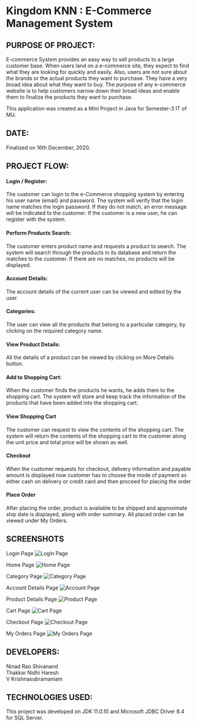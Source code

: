 # Kingdom KNN : E-Commerce Management System

## PURPOSE OF PROJECT: 

E-commerce System provides an easy way to sell products to a large customer base. When users land on a e-commerce site, they expect to find what they are looking for quickly and easily. Also, users are not sure about the brands or the actual products they want to purchase. They have a very broad idea about what they want to buy. The purpose of any e-commerce website is to help customers narrow down their broad ideas and enable them to finalize the products they want to purchase.

This application was created as a Mini Project in Java for Semester-3 IT of MU.

## DATE:

Finalized on 16th December, 2020.

## PROJECT FLOW:

#### Login / Register: 
The customer can login to the e-Commerce shopping system by entering his user name (email) and password. The system will verify that the login name matches the login password. If they do not match, an error message will be indicated to the customer. If the customer is a new user, he can register with the system. 

#### Perform Products Search:
The customer enters product name and requests a product to search. The system will search through the products in its database and return the matches to the customer. If there are no matches, no products will be displayed.

#### Account Details:
The account details of the current user can be viewed and edited by the user.

#### Categories:
The user can view all the products that belong to a particular category, by clicking on the required category name.

#### View Product Details:
All the details of a product can be viewed by clicking on More Details button.

#### Add to Shopping Cart:
When the customer finds the products he wants, he adds them to the shopping cart. The system will store and keep track the information of the products that have been added into the shopping cart. 

#### View Shopping Cart 
The customer can request to view the contents of the shopping cart. The system will return the contents of the shopping cart to the customer along the unit price and total price will be shown as well. 

#### Checkout
When the customer requests for checkout, delivery information and payable amount is displayed now customer has to choose the mode of payment as either cash on delivery or credit card and then proceed for placing the order

#### Place Order
After placing the order, product is available to be shipped and approximate ship date is displayed, along with order summary. All placed order can be viewed under My Orders.

## SCREENSHOTS

Login Page
![Login Page](/Images/1.jpg)

Home Page
![Home Page](/Images/2.jpg)

Category Page
![Category Page](/Images/3.jpg)

Account Details Page
![Account Page](/Images/4.jpg)

Product Details Page
![Product Page](/Images/5.jpg)

Cart Page
![Cart Page](/Images/6.jpg)

Checkout Page
![Checkout Page](/Images/7.jpg)

My Orders Page
![My Orders Page](/Images/8.jpg)


## DEVELOPERS:

Ninad Rao Shivanand <br>
Thakkar Nidhi Haresh <br>
V Krishnasubramaniam 

## TECHNOLOGIES USED:

This project was developed on JDK 11.0.10 and Microsoft JDBC Driver 8.4 for SQL Server.

